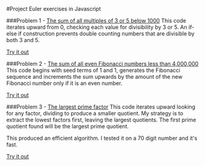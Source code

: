 #Project Euler exercises in Javascript

###Problem 1 - [The sum of all multiples of 3 or 5 below 1000](https://projecteuler.net/problem=1) 
This code iterates upward from 0, checking each value for divisibility by 3 or 5. An if-else if construction prevents double counting numbers that are divisible by both 3 and 5.

[Try it out](https://repl.it/CjyO/0)

###Problem 2 - [The sum of all even Fibonacci numbers less than 4,000,000](https://projecteuler.net/problem=2)
This code begins with seed terms of 1 and 1, generates the Fibonacci sequence and increments the sum upwards by the amount of the new Fibonacci number only if it is an even number.

[Try it out](https://repl.it/CjyQ/0)

###Problem 3 - [The largest prime factor](https://projecteuler.net/problem=3)
This code iterates upward looking for any factor, dividing to produce a smaller quotient. My strategy is to extract the lowest factors first, leaving the largest quotients. The first prime quotient found will be the largest prime quotient.

This produced an efficient algorithm. I tested it on a 70 digit number and it's fast.

[Try it out](https://repl.it/CjyW/0)